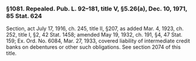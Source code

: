 ### §1081. Repealed. Pub. L. 92–181, title V, §5.26(a), Dec. 10, 1971, 85 Stat. 624 ###

Section, act July 17, 1916, ch. 245, title II, §207, as added Mar. 4, 1923, ch. 252, title I, §2, 42 Stat. 1458; amended May 19, 1932, ch. 191, §4, 47 Stat. 159; Ex. Ord. No. 6084, Mar. 27, 1933, covered liability of intermediate credit banks on debentures or other such obligations. See section 2074 of this title.